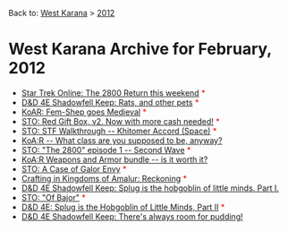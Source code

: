 Back to: [West Karana](/posts/westkarana.md) > [2012](/posts/2012/westkarana.md)
# West Karana Archive for February, 2012

* [Star Trek Online: The 2800 Return this weekend](10064.md) <span style="color:red;">*</span>
* [D&D 4E Shadowfell Keep: Rats, and other pets](10053.md) <span style="color:red;">*</span>
* [KoAR: Fem-Shep goes Medieval](10068.md) <span style="color:red;">*</span>
* [STO: Red Gift Box, v2. Now with more cash needed!](10072.md) <span style="color:red;">*</span>
* [STO: STF Walkthrough -- Khitomer Accord (Space)](10076.md) <span style="color:red;">*</span>
* [KoA:R -- What class are you supposed to be, anyway?](10081.md) <span style="color:red;"></span>
* [STO: "The 2800" episode 1 -- Second Wave](10085.md) <span style="color:red;">*</span>
* [KoA:R Weapons and Armor bundle -- is it worth it?](10097.md) <span style="color:red;"></span>
* [STO: A Case of Galor Envy](10099.md) <span style="color:red;">*</span>
* [Crafting in Kingdoms of Amalur: Reckoning](10104.md) <span style="color:red;">*</span>
* [D&D 4E Shadowfell Keep: Splug is the hobgoblin of little minds. Part I.](10110.md) <span style="color:red;"></span>
* [STO: "Of Bajor"](10117.md) <span style="color:red;">*</span>
* [D&D 4E: Splug is the Hobgoblin of Little Minds, Part II](10120.md) <span style="color:red;">*</span>
* [D&D 4E Shadowfell Keep: There's always room for pudding!](10123.md) <span style="color:red;"></span>

